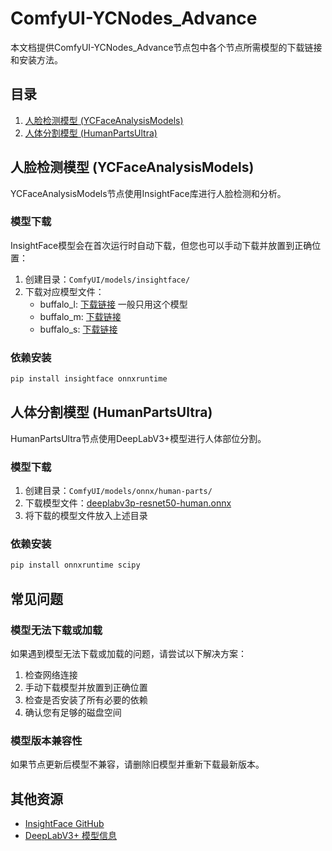 # ComfyUI-YCNodes_Advance 

本文档提供ComfyUI-YCNodes_Advance节点包中各个节点所需模型的下载链接和安装方法。

## 目录

1. [人脸检测模型 (YCFaceAnalysisModels)](#人脸检测模型-ycfaceanalysismodels)
2. [人体分割模型 (HumanPartsUltra)](#人体分割模型-humanpartsultra)


## 人脸检测模型 (YCFaceAnalysisModels)

YCFaceAnalysisModels节点使用InsightFace库进行人脸检测和分析。

### 模型下载

InsightFace模型会在首次运行时自动下载，但您也可以手动下载并放置到正确位置：

1. 创建目录：`ComfyUI/models/insightface/`
2. 下载对应模型文件：
   - buffalo_l: [下载链接](https://github.com/deepinsight/insightface/tree/master/model_zoo) 一般只用这个模型
   - buffalo_m: [下载链接](https://github.com/deepinsight/insightface/tree/master/model_zoo)
   - buffalo_s: [下载链接](https://github.com/deepinsight/insightface/tree/master/model_zoo)

### 依赖安装

```bash
pip install insightface onnxruntime
```

## 人体分割模型 (HumanPartsUltra)

HumanPartsUltra节点使用DeepLabV3+模型进行人体部位分割。

### 模型下载

1. 创建目录：`ComfyUI/models/onnx/human-parts/`
2. 下载模型文件：[deeplabv3p-resnet50-human.onnx](https://huggingface.co/Metal3d/deeplabv3p-resnet50-human/resolve/main/deeplabv3p-resnet50-human.onnx)
3. 将下载的模型文件放入上述目录

### 依赖安装

```bash
pip install onnxruntime scipy
```


## 常见问题

### 模型无法下载或加载

如果遇到模型无法下载或加载的问题，请尝试以下解决方案：

1. 检查网络连接
2. 手动下载模型并放置到正确位置
3. 检查是否安装了所有必要的依赖
4. 确认您有足够的磁盘空间

### 模型版本兼容性

如果节点更新后模型不兼容，请删除旧模型并重新下载最新版本。

## 其他资源

- [InsightFace GitHub](https://github.com/deepinsight/insightface)
- [DeepLabV3+ 模型信息](https://huggingface.co/Metal3d/deeplabv3p-resnet50-human)
